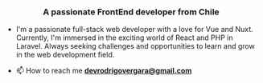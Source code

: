 <h3 align="center">A passionate FrontEnd developer from Chile</h3>

- I'm a passionate full-stack web developer with a love for Vue and Nuxt. Currently, I'm immersed in the exciting world of React and PHP in Laravel. Always seeking challenges and opportunities to learn and grow in the web development field.

- 📫 How to reach me **devrodrigovergara@gmail.com**
